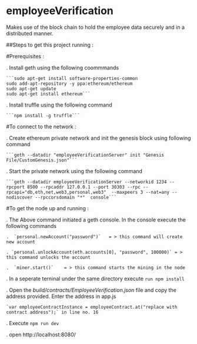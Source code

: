 # employeeVerification
Makes use of the block chain to hold the employee data securely and in a distributed manner.

##Steps to get this project running :  

#Prerequisites : 

.  Install geth using the following coommmands

	```sudo apt-get install software-properties-common
	sudo add-apt-repository -y ppa:ethereum/ethereum
	sudo apt-get update
	sudo apt-get install ethereum```

.  Install truffle using the following command

	```npm install -g truffle```

#To connect to the network : 

.  Create ethereum private network and init the genesis block using following command  

	```geth --datadir "employeeVerificationServer" init "Genesis File/CustomGenesis.json"```

.  Start the private network using the following command

	```geth --datadir employeeVerificationServer --networkid 1234 --rpcport 8500 --rpcaddr 127.0.0.1 --port 30303 --rpc --			    
	rpcapi="db,eth,net,web3,personal,web3"  --maxpeers 3 --nat=any --nodiscover --rpccorsdomain "*"  console```

#To get the node up and running : 

.  The Above command initiated a geth console. In the console execute the following commands
   
	.  `personal.newAccount("password")`   = > this command will create new account
	
	. `personal.unlockAccount(eth.accounts[0], "password", 100000)` = > this command unlocks the account

	.  `miner.start()`    = > this command starts the mining in the node
	

.  In a seperate terninal under the same directory execute `run npm install`


. Open the *build/contracts/EmployeeVerification.json* file and copy the address provided. Enter the address in app.js

	`var employeeContractInstance = employeeContract.at("replace with contract address");` in line no. 16
   
. Execute `npm run dev`

. open http://localhost:8080/   

	
 

	
